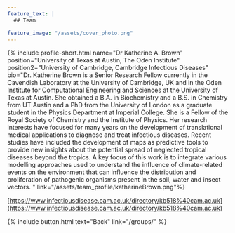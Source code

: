```yaml
---
feature_text: |
  ## Team

feature_image: "/assets/cover_photo.png"
---
```

{% include profile-short.html name="Dr Katherine A. Brown" position="University of Texas at Austin, The Oden Institute" position2="University of Cambridge, Cambridge Infectious Diseases" bio="Dr. Katherine Brown is a Senior Research Fellow currently in the Cavendish Laboratory at the University of Cambridge, UK and in the Oden Institute for Computational Engineering and Sciences at the University of Texas at Austin. She obtained a B.A. in Biochemistry and a B.S. in Chemistry from UT Austin and a PhD from the University of London as a graduate student in the Physics Department at Imperial College. She is a Fellow of the Royal Society of Chemistry and the Institute of Physics. Her research interests have focused for many years on the development of translational medical applications to diagnose and treat infectious diseases. Recent studies have included the development of maps as predictive tools to provide new insights about the potential spread of neglected tropical diseases beyond the tropics. A key focus of this work is to integrate various modelling approaches used to understand the influence of climate-related events on the environment that can influence the distribution and proliferation of pathogenic organisms present in the soil, water and insect vectors. " link="/assets/team_profile/katherineBrown.png"%}



[https://www.infectiousdisease.cam.ac.uk/directory/kb518%40cam.ac.uk](https://www.infectiousdisease.cam.ac.uk/directory/kb518%40cam.ac.uk)



{% include button.html text="Back" link="/groups/" %}
